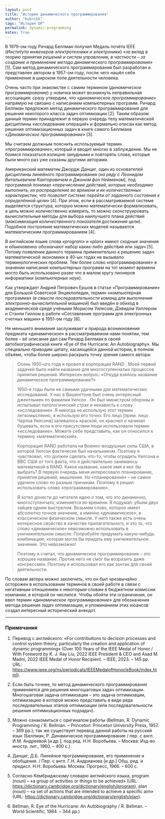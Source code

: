 ```yaml
---
layout: post
title: "История динамического программирования"
author: "kubrikk"
tags: "История DP"
permalink: dynamic-programming
katex: True
---
```


В 1979-ом году Ричард Беллман получил Медаль почёта IEEE (*Института инженеров электротехники и электроники*) *«за вклад в теорию принятия решений и систем управления, в частности – за создание и применение метода динамического программирования»* [1]. Сам метод динамического программирования был разработан и представлен автором в 1957-ом году, после чего нашёл себе применение в широком поле деятельности человека.

Очень часто при знакомстве с самим термином (*динамическое программирование*) у новичка может возникнуть неправильная ассоциация: сразу утвердим, что *«динамическое программирование»* напрямую не связано с написанием компьютерных программ. Ричард Беллман предложил метод динамического программирования для решения некоторого класса задач оптимизации [2]. Таким образом данный термин принадлежит в первую очередь телу математической дисциплины «исследование операций» и формально описан как метод решения оптимизационных задач в книге самого Беллмана *«Динамическое программирование»* [3].

Мы считаем должным пояснить используемый термин *«программирование»*, который и вводит многих в заблуждение. Мы не боимся показаться излишне занудными и повторять слова, которые были много раз уже сказаны другими авторами. 

Американский математик Джордж Данциг, один из основателей дисциплины линейного программирования (*на ряду с Леонидом Витальевичем Канторовичем и Джоном фон Нейманом*), под программой понимал *«перечисление действий, которые необходимо выполнить, их распределение во времени и их количественных характеристик, что позволит системе перейти от заданного состояния к определённой цели»* [4]. При этом, если в рассматриваемой системе выделяется структура, которую можно математически формализовать, а цель можно количественно измерить, то можно сконструировать вычислительные методы для выбора наилучшего плана действий (*максимизация количественного показателя достижения цели*). Подобное построение математических моделей называется математическим программированием [4].

В английском языке слова *«program»* и *«plan»* имеют сходные значения и обыкновенно обозначают набор каких-либо действий или задач [5]. Потому появление данного термина применительно к решению задач математической экономики в 40-ых годах не вызывало терминологических проблем. Тем более слово «программирование» в значении написания компьютерных программ на тот момент времени могло быть использовано разве что в малом кругу пионеров информатики (*компьютерных наук*). 

Как утверждает Андрей Петрович Ершов в статье «Программирование»  для Большой Советской Энциклопедии, термин «компьютерная программа» (*в смысле последовательности команд для выполнения электронно-вычислительной машиной*) был введён в обиход в академической среде учёными Морисом Уилксом, Дэвидом Уиллером и Стэнли Гиллом в работе «Составление программ для электронных счетных машин»  в 1951-ом году [6].

Не меньшего внимания заслуживает и природа возникновения предиката «динамическое» в рассматриваемом нами понятии, тем более – её описание дал сам Ричард Беллман в своей автобиографической книге «Eye of the Hurricane: An Autobiography». Мы специально приводим цитату, касающейся данной истории, в полном объёме, чтобы более широко раскрыть точку зрения самого автора:

> Осень 1950-ого года я провел в корпорации RAND . Моей первой задачей было найти название для многоступенчатых процессов принятия решений. Интересен вопрос: «Откуда взялось название динамическое программирование?» 
> 
> 1950-е годы были не самыми удачными для математических исследований. У нас в Вашингтоне был очень интересный джентльмен по фамилии Уилсон . Он был министром обороны и испытывал патологический страх и ненависть к слову «исследование». Я никогда не использую этот термин легкомысленно, я использую его точно. Его лицо [прим. лицо Чарлза Уилсона] заливалось краской, он краснел и начинал бушевать, если в его присутствии люди использовали термин «исследование». Можете себе представить, как он относился к термину «математический». 
> 
> Корпорация RAND работала на Военно-воздушные силы США, в которой Уилсон фактически был начальником. Поэтому я чувствовал, что должен сделать что-то, чтобы оградить Уилсона и ВВС США от того факта, что я действительно занимаюсь математикой в RAND. Какое название, какое имя я мог бы выбрать? В первую очередь меня интересовало планирование, принятие решений, мышление. Но «планирование» – не самое удачное слово по разным причинам. Поэтому я решил использовать слово «программирование». 
> 
> Я хотел донести до читателя идею о том, что это динамично, многоступенчато, изменяется во времени. Я подумал: убьем двух зайцев одним выстрелом. Возьмем слово, которое имеет абсолютно точное значение, а именно «динамическое», в классическом физическом смысле. У него также есть очень интересное свойство в качестве прилагательного, и это то, что слово «динамическое» невозможно использовать в уничижительном смысле. Попробуйте придумать какую-нибудь комбинацию, которая могла бы придать ему уничижительное значение. Это невозможно! 
> 
> Поэтому я считал, что динамическое программирование – это хорошее название. Против него не смог бы возразить даже конгрессмен. Поэтому я использовал его как зонтик для своей деятельности.

По словам автора можно заключить, что он был чрезвычайно осторожен в использовании терминов в своей работе в связи с негативным отношением к некоторым словам в бюджетном комиссии компании, в которой он числился. Чтобы обойти эти ограничения, он ввел термин *«динамическое программирование»* для обозначения метода решения задач оптимизации, и упоминанием этих нюансов создал интересный исторический анекдот. 


---

### Примечания

1. Перевод с английского: «For contributions to decision processes and control system theory, particularly the creation and application of dynamic programming» (Over 100 Years of the IEEE Medal of Honor / With Foreword by K. J. Ray Liu, 2022 IEEE President & CEO and Asad M. Madni, 2022 IEEE Medal of Honor Recipient. – IEEE, 2023. – 145 pp. URL: https://www.ieee.org/ns/periodicals/IEEEMedalofHonor/eBook/index.html).

1. Если быть точнее, то метод динамического программирования применяется для решения многошаговых задач оптимизации. Многошаговая задача оптимизации – это задача оптимизации, оптимизацию в которой можно представить в виде ряда последовательных этапов оптимизации (или последовательности решения оптимизационных подзадач).

2. Можно ознакомиться с оригиналом работы (Bellman, R. Dynamic Programming / R. Bellman. – Princeton:  Princeton University Press, 1957. – 369 pp.); так же существует перевод данной работы на русский язык (Беллман, Р. Динамическое программирование / пер. с англ. И.М. Андреевой [и др.]; под ред. Н.Н. Воробьева. – Москва: Изд-во иностр. лит., 1960. – 400 с.).

3. Данциг, Д.Б. Линейное программирование, его применение и обобщения. / Пер. с англ. Г.Н. Андрианова [и др.] Общ. ред. и предисл. Н.Н. Воробьева. Москва: Прогресс, 1966. – 600 с.

4. Согласно Кембриджскому словарю английского языка, program (noun) – «a group of activities or things to be achieved» (URL: https://dictionary.cambridge.org/dictionary/english/program), plan (noun) – «a set of actions that are intended to achieve a specific aim» (URL: https://dictionary.cambridge.org/dictionary/english/plan).

5.  Bellman, R. Eye of the Hurricane: An Autobiography / R. Bellman. – World Scientific, 1984. – 344 pp.)